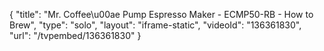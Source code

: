 {
    "title": "Mr. Coffee\u00ae Pump Espresso Maker - ECMP50-RB -  How to Brew",
    "type": "solo",
    "layout": "iframe-static",
    "videoId": "136361830",
    "url": "\/tvpembed\/136361830"
}
